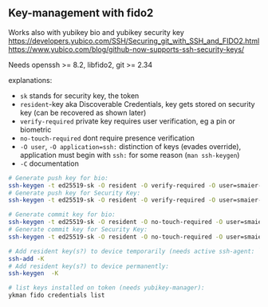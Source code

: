 ## Key-management with fido2

Works also with yubikey bio and yubikey security key
https://developers.yubico.com/SSH/Securing_git_with_SSH_and_FIDO2.html
https://www.yubico.com/blog/github-now-supports-ssh-security-keys/

Needs openssh >= 8.2, libfido2, git >= 2.34

explanations: 

* `sk` stands for security key, the token
* `resident`-key aka Discoverable Credentials, key gets stored on security key (can be recovered as shown later)
* `verify-required` private key requires user verification, eg a pin or biometric
* `no-touch-required` dont require presence verification
* `-O user`, `-O application=ssh:` distinction of keys (evades override), application must begin with `ssh:` for some reason (`man ssh-keygen`)
* `-C` documentation

```sh
# Generate push key for bio:
ssh-keygen -t ed25519-sk -O resident -O verify-required -O user=smaier-bio -O application=ssh:remote-git -C "yubikeyBio-remote-git-1-$(date +'%Y-%m-%d')"
# Generate push key for Security Key:
ssh-keygen -t ed25519-sk -O resident -O verify-required -O user=smaier-sk1 -O application=ssh:remote-git -C "yubikeySK1-remote-git-1-$(date +'%Y-%m-%d')"

# Generate commit key for bio:
ssh-keygen -t ed25519-sk -O resident -O no-touch-required -O user=smaier-bio -O application=ssh:auth -C "yubikeyBio-auth-1-$(date +'%Y-%m-%d')"
# Generate commit key for Security Key:
ssh-keygen -t ed25519-sk -O resident -O no-touch-required -O user=smaier-sk1 -O application=ssh:auth -C "yubikeySK1-auth-1-$(date +'%Y-%m-%d')"

# Add resident key(s?) to device temporarily (needs active ssh-agent: `ssh-agent -s`):
ssh-add -K
# Add resident key(s?) to device permanently:
ssh-keygen  -K

# list keys installed on token (needs yubikey-manager):
ykman fido credentials list
```